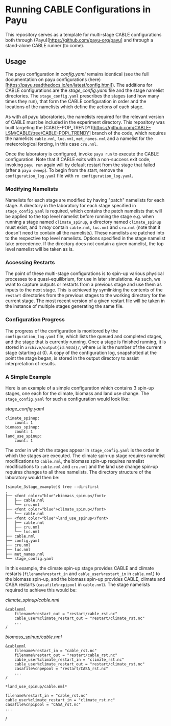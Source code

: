 [//]: # (Author: Lachlan Whyborn)
[//]: # (Date Modified: )

# Running CABLE Configurations in Payu

This repository serves as a template for multi-stage CABLE configurations both through (Payu)[https://github.com/payu-org/payu] and through a stand-alone CABLE runner (to come).

## Usage

The payu configuration in *config.yaml* remains identical (see the full documentation on payu configurations (here)[https://payu.readthedocs.io/en/latest/config.html]). The additions for CABLE configurations are the *stage_config.yaml* file and the stage namelist directories. The ```stage_config.yaml``` prescribes the stages (and how many times they run), that form the CABLE configuration in order and the locations of the namelists which define the actions of each stage.

As with all payu laboratories, the namelists required for the relevant version of CABLE must be included in the experiment directory. This repository was built targeting the (CABLE-POP\_TRENDY)[https://github.com/CABLE-LSM/CABLE/tree/CABLE-POP\_TRENDY] branch of the code, which requires the namelists ```cable.nml```, ```luc.nml```, ```met_names.nml``` and a namelist for the meteorological forcing, in this case ```cru.nml```.

Once the laboratory is configured, invoke ```payu run``` to execute the CABLE configuration. Note that if CABLE exits with a non-success exit code, invoking ```payu run``` again will by default restart from the stage that failed (after a ```payu sweep```). To begin from the start, remove the ```configuration_log.yaml``` file with ```rm configuration_log.yaml```.

### Modifying Namelists

Namelists for each stage are modified by having "patch" namelists for each stage. A directory in the laboratory for each stage specified in ```stage_config.yaml``` is required, which contains the patch namelists that will be applied to the top level namelist before running the stage e.g. when running a stage named ```climate_spinup```, a directory named ```climate_spinup``` must exist, and it *may* contain ```cable.nml```, ```luc.nml``` and ```cru.nml``` (note that it doesn't need to contain all the namelists). These namelists are patched into to the respective top level namelists. Options specified in the stage namelist take precedence. If the directory does not contain a given namelist, the top level namelist will be taken as is.

### Accessing Restarts

The point of these multi-stage configurations is to spin-up various physical processes to a quasi-equilibrium, for use in later simulations. As such, we want to capture outputs or restarts from a previous stage and use them as inputs to the next stage. This is achieved by symlinking the contents of the ```restart``` directories from the previous stages to the working directory for the current stage. The most recent version of a given restart file will be taken in the instance of multiple stages generating the same file.

### Configuration Progress

The progress of the configuration is monitored by the ```configuration_log.yaml``` file, which lists the queued and completed stages, and the stage that is currently running. Once a stage is finished running, it is stored in ```archive/output{id:%03d}/```, where ```id``` is the number of the current stage (starting at 0). A copy of the configuration log, snapshotted at the point the stage began, is stored in the output directory to assist interpretation of results.

### A Simple Example

Here is an example of a simple configuration which contains 3 spin-up stages, one each for the climate, biomass and land use change. The ```stage_config.yaml``` for such a configuration would look like:

*stage_config.yaml*
```
climate_spinup:
    count: 1
biomass_spinup:
    count: 1
land_use_spinup:
    count: 1
```

The order in which the stages appear in ```stage_config.yaml``` is the order in which the stages are executed. The climate spin-up stage requires namelist modifications to ```cable.nml```, the biomass spin-up requires namelist modifications to ```cable.nml``` and ```cru.nml``` and the land use change spin-up requires changes to all three namelists. The directory structure of the laboratory would then be:

```
[simple_3stage_example]$ tree --dirsfirst
.
├── <font color="blue">biomass_spinup</font>
│   ├── cable.nml
│   └── cru.nml
├── <font color="blue">climate_spinup</font>
│   └── cable.nml
├── <font color="blue">land_use_spinup</font>
│   ├── cable.nml
│   ├── cru.nml
│   └── luc.nml
├── cable.nml
├── config.yaml
├── cru.nml
├── luc.nml
├── met_names.nml
└── stage_config.yaml
```

In this example, the climate spin-up stage provides CABLE and climate restarts (```filename%restart_in``` and ```cable_user%restart_in``` in ```cable.nml```) to the biomass spin-up, and the biomass spin-up provides CABLE, climate and CASA restarts (```casafile%ncpipool``` in ```cable.nml```). The stage namelists required to achieve this would be:

*climate_spinup/cable.nml*
```
&cablenml
    filename%restart_out = "restart/cable_rst.nc"
    cable_user%climate_restart_out = "restart/climate_rst.nc"
    ...
/
```

*biomass_spinup/cable.nml*
```
&cablenml
    filename%restart_in = "cable_rst.nc"
    filename%restart_out = "restart/cable_rst.nc"
    cable_user%climate_restart_in = "climate_rst.nc"
    cable_user%climate_restart_out = "restart/climate_rst.nc"
    casafile%cnpepool = "restart/CASA_rst.nc"
    ...
/

*land_use_spinup/cable.nml*
```
    filename%restart_in = "cable_rst.nc"
    cable_user%climate_restart_in = "climate_rst.nc"
    casafile%cnpipool = "CASA_rst.nc"
    ...
/
```
